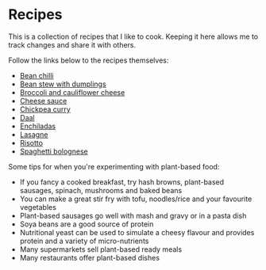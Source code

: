 # Recipes

This is a collection of recipes that I like to cook. Keeping it here allows me to track changes and share it with others.

Follow the links below to the recipes themselves:

- [Bean chilli](./bean-chilli.md)
- [Bean stew with dumplings](./bean-stew-with-dumplings.md)
- [Broccoli and cauliflower cheese](./broccoli-and-cauliflower-cheese.md)
- [Cheese sauce](./cheese-sauce.md)
- [Chickpea curry](./chickpea-curry.md)
- [Daal](./daal.md)
- [Enchiladas](./enchiladas.md)
- [Lasagne](./lasagne.md)
- [Risotto](./risotto.md)
- [Spaghetti bolognese](./spaghetti-bolognese.md)

Some tips for when you're experimenting with plant-based food:

- If you fancy a cooked breakfast, try hash browns, plant-based sausages, spinach, mushrooms and baked beans
- You can make a great stir fry with tofu, noodles/rice and your favourite vegetables
- Plant-based sausages go well with mash and gravy or in a pasta dish
- Soya beans are a good source of protein
- Nutritional yeast can be used to simulate a cheesy flavour and provides protein and a variety of micro-nutrients
- Many supermarkets sell plant-based ready meals
- Many restaurants offer plant-based dishes

